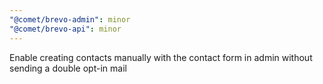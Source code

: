 ```yaml
---
"@comet/brevo-admin": minor
"@comet/brevo-api": minor
---
```


Enable creating contacts manually with the contact form in admin without sending a double opt-in mail
